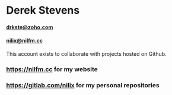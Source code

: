 # Derek Stevens
#### <drkste@zoho.com>
#### <nilix@nilfm.cc>

This account exists to collaborate with projects hosted on Github.

### https://nilfm.cc for my website
### https://gitlab.com/nilix for my personal repositories
